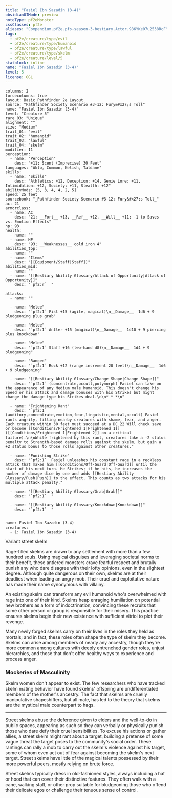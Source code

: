 ```yaml
---
title: "Fasiel Ibn Sazadin (3-4)"
obsidianUIMode: preview
noteType: pf2eMonster
cssClasses: pf2e
aliases: "Compendium.pf2e.pfs-season-3-bestiary.Actor.986YKe07u2538RcF" 
tags:
  - pf2e/creature/type/evil
  - pf2e/creature/type/humanoid
  - pf2e/creature/type/lawful
  - pf2e/creature/type/skelm
  - pf2e/creature/level/5
statblock: inline
name: "Fasiel Ibn Sazadin (3-4)"
level: 5
license: OGL
---
```


```statblock
columns: 2
forcecolumns: true
layout: Basic Pathfinder 2e Layout
source: "Pathfinder Society Scenario #3-12: Fury&#x27;s Toll"
name: "Fasiel Ibn Sazadin (3-4)"
level: "Creature 5"
rare_03: "Unique"
alignment: ""
size: "Medium"
trait_01: "evil"
trait_02: "humanoid"
trait_03: "lawful"
trait_04: "skelm"
modifier: 11
perception:
  - name: "Perception"
    desc: "+11; Scent (Imprecise) 30 Feet"
languages: "Aklo, Common, Kelish, Taldane"
skills:
  - name: "Skills"
    desc: "Athletics: +12, Deception: +14, Genie Lore: +11, Intimidation: +12, Society: +11, Stealth: +12"
abilityMods: [5, 3, 4, 4, 2, 5]
speed: 25 feet
sourcebook: "_Pathfinder Society Scenario #3-12: Fury&#x27;s Toll_"
ac: 21
armorclass:
  - name: AC
    desc: "21; __Fort__ +13, __Ref__ +12, __Will__ +11; -1 to Saves vs. Emotion Effects"
hp: 93
health:
  - name: ""
  - name: HP
    desc: "93; __Weaknesses__ cold iron 4"
abilities_top:
  - name: ""
  - name: "Items"
    desc: "[[Equipment/Staff|Staff]]"
abilities_mid:
  - name: ""
  - name: "[[Bestiary Ability Glossary/Attack of Opportunity|Attack of Opportunity]]"
    desc: "`pf2:r`  "

attacks:
  - name: ""

  - name: "Melee"
    desc: "`pf2:1` Fist +15 (agile, magical)\n__Damage__  1d6 + 9 bludgeoning plus grab"

  - name: "Melee"
    desc: "`pf2:1` Antler +15 (magical)\n__Damage__  1d10 + 9 piercing plus knockdown"

  - name: "Melee"
    desc: "`pf2:1` Staff +16 (two-hand d8)\n__Damage__  1d4 + 9 bludgeoning"

  - name: "Ranged"
    desc: "`pf2:1` Rock +12 (range increment 20 feet)\n__Damage__  1d6 + 9 bludgeoning"

  - name: "[[Bestiary Ability Glossary/Change Shape|Change Shape]]"
    desc: "`pf2:1` (concentrate,occult,polymorph) Fasiel can take on the appearance of any Medium male humanoid. This doesn't change his Speed or his attack and damage bonuses with his Strikes but might change the damage type his Strikes deal.\n\n* * *\n"

  - name: "Frightening Rant"
    desc: "`pf2:1` (auditory,concentrate,emotion,fear,linguistic,mental,occult) Fasiel rants angrily, filling nearby creatures with shame, fear, and anger. Each creature within 30 feet must succeed at a DC 22 Will check save or become [[Conditions/Frightened 1|Frightened 1]] ([[Conditions/Frightened 1|Frightened 2]] on a critical failure).\n\nWhile frightened by this rant, creatures take a -2 status penalty to Strength-based damage rolls against the skelm, but gain a +2 status bonus to those rolls against other creatures."

  - name: "Punishing Strike"
    desc: "`pf2:1`  Fasiel unleashes his constant rage in a reckless attack that makes him [[Conditions/Off-Guard|Off-Guard]] until the start of his next turn. He Strikes; if he hits, he increases the number of damage dice by one and adds [[Bestiary Ability Glossary/Push|Push]] to the effect. This counts as two attacks for his multiple attack penalty."

  - name: "[[Bestiary Ability Glossary/Grab|Grab]]"
    desc: "`pf2:1`  "

  - name: "[[Bestiary Ability Glossary/Knockdown|Knockdown]]"
    desc: "`pf2:1`  "
 
```

```encounter-table
name: Fasiel Ibn Sazadin (3-4)
creatures:
  - 1: Fasiel Ibn Sazadin (3-4)
```


Variant street skelm

Rage-filled skelms are drawn to any settlement with more than a few hundred souls. Using magical disguises and leveraging societal norms to their benefit, these antlered monsters crave fearful respect and brutally punish any who dare disagree with their lofty opinions, even in the slightest degree. Although quite dangerous on their own, skelms are at their deadliest when leading an angry mob. Their cruel and exploitative nature has made their name synonymous with villainy.

An existing skelm can transform any evil humanoid who's overwhelmed with rage into one of their kind. Skelms heap enraging humiliation on potential new brothers as a form of indoctrination, convincing these recruits that some other person or group is responsible for their misery. This practice ensures skelms begin their new existence with sufficient vitriol to plot their revenge.

Many newly forged skelms carry on their lives in the roles they held as mortals; and in fact, these roles often shape the type of skelm they become. Skelms can arise among members of nearly any ancestry, though they're more common among cultures with deeply entrenched gender roles, unjust hierarchies, and those that don't offer healthy ways to experience and process anger.

### Mockeries of Masculinity

Skelm women don't appear to exist. The few researchers who have tracked skelm mating behavior have found skelms' offspring are undifferentiated members of the mother's ancestry. The fact that skelms are cruelly manipulative shapeshifters, but all male, has led to the theory that skelms are the mystical male counterpart to hags.

* * *

Street skelms abuse the deference given to elders and the well-to-do in public spaces, appearing as such so they can verbally or physically punish those who dare defy their cruel sensibilities. To excuse his actions or gather allies, a street skelm might rant about a target, building a pretense of some vague threat the target poses to the community's social order. These rantings can rally a mob to carry out the skelm's violence against his target, some of whom even act out of fear against becoming the skelm's next target. Street skelms have little of the magical talents possessed by their more powerful peers, mostly relying on brute force.

Street skelms typically dress in old-fashioned styles, always including a hat or hood that can cover their distinctive features. They often walk with a cane, walking staff, or other prop suitable for bludgeoning those who offend their delicate egos or challenge their tenuous sense of control.
